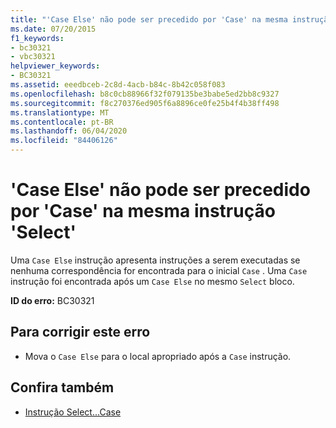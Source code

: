 ```yaml
---
title: "'Case Else' não pode ser precedido por 'Case' na mesma instrução 'Select'"
ms.date: 07/20/2015
f1_keywords:
- bc30321
- vbc30321
helpviewer_keywords:
- BC30321
ms.assetid: eeedbceb-2c8d-4acb-b84c-8b42c058f083
ms.openlocfilehash: b8c0cb88966f32f079135be3babe5ed2bb8c9327
ms.sourcegitcommit: f8c270376ed905f6a8896ce0fe25b4f4b38ff498
ms.translationtype: MT
ms.contentlocale: pt-BR
ms.lasthandoff: 06/04/2020
ms.locfileid: "84406126"
---
```

# <a name="case-cannot-follow-a-case-else-in-the-same-select-statement"></a>'Case Else' não pode ser precedido por 'Case' na mesma instrução 'Select'
Uma `Case Else` instrução apresenta instruções a serem executadas se nenhuma correspondência for encontrada para o inicial `Case` . Uma `Case` instrução foi encontrada após um `Case Else` no mesmo `Select` bloco.  
  
 **ID do erro:** BC30321  
  
## <a name="to-correct-this-error"></a>Para corrigir este erro  
  
- Mova o `Case Else` para o local apropriado após a `Case` instrução.  
  
## <a name="see-also"></a>Confira também

- [Instrução Select...Case](../language-reference/statements/select-case-statement.md)

